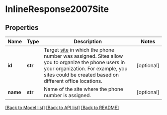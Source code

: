 # InlineResponse2007Site

## Properties
Name | Type | Description | Notes
------------ | ------------- | ------------- | -------------
**id** | **str** | Target [site](https://support.zoom.us/hc/en-us/articles/360020809672-Managing-Multiple-Sites) in which the phone number was assigned. Sites allow you to organize the phone users in your organization. For example, you sites could be created based on different office locations. | [optional] 
**name** | **str** | Name of the site where the phone number is assigned. | [optional] 

[[Back to Model list]](../README.md#documentation-for-models) [[Back to API list]](../README.md#documentation-for-api-endpoints) [[Back to README]](../README.md)

